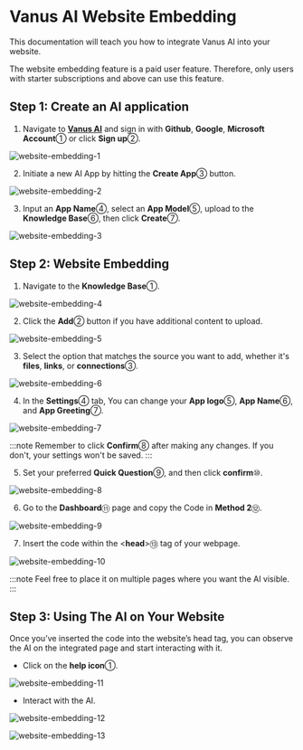 # Vanus AI Website Embedding

This documentation will teach you how to integrate Vanus AI into your website.

The website embedding feature is a paid user feature. Therefore, only users with starter subscriptions and above can use this feature.

## Step 1: Create an AI application

1. Navigate to [**Vanus AI**](https://ai.vanus.ai) and sign in with **Github**, **Google**, **Microsoft Account**① or click **Sign up**②.

![website-embedding-1](images/website-embedding-1.webp)

2. Initiate a new AI App by hitting the **Create App**③ button.

![website-embedding-2](images/website-embedding-2.webp)

3. Input an **App Name**④, select an **App Model**⑤, upload to the **Knowledge Base**⑥, then click **Create**⑦.

![website-embedding-3](images/website-embedding-3.webp)

## Step 2: Website Embedding

1. Navigate to the **Knowledge Base**①.

![website-embedding-4](images/website-embedding-4.webp)

2. Click the **Add**② button if you have additional content to upload.

![website-embedding-5](images/website-embedding-5.webp)

3. Select the option that matches the source you want to add, whether it's **files**, **links**, or **connections**③.

![website-embedding-6](images/website-embedding-6.webp)

4. In the **Settings**④ tab, You can change your **App logo**⑤, **App Name**⑥, and **App Greeting**⑦.

![website-embedding-7](images/website-embedding-7.webp)

:::note
Remember to click **Confirm**⑧ after making any changes. If you don't, your settings won't be saved.
:::

5. Set your preferred **Quick Question**⑨, and then click **confirm**⑩.

![website-embedding-8](images/website-embedding-8.webp)

6. Go to the **Dashboard**⑪ page and copy the Code in **Method 2**⑫.

![website-embedding-9](images/website-embedding-9.webp)

7. Insert the code within the <**head**>⑬ tag of your webpage.

![website-embedding-10](images/website-embedding-10.webp)

:::note
Feel free to place it on multiple pages where you want the AI visible.
:::

## Step 3: Using The AI on Your Website

Once you’ve inserted the code into the website’s head tag, you can observe the AI on the integrated page and start interacting with it.

- Click on the **help icon**①.

![website-embedding-11](images/website-embedding-11.webp)

- Interact with the AI.

![website-embedding-12](images/website-embedding-12.webp)

![website-embedding-13](images/website-embedding-13.webp)
